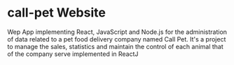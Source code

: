 # call-pet Website
Wep App implementing React, JavaScript and Node.js for the administration of data related to a pet food delivery company named Call Pet. It's a project to manage the sales, statistics and maintain the control of each animal that of the company serve implemented in ReactJ

